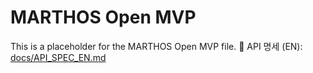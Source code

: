 # MARTHOS Open MVP
This is a placeholder for the MARTHOS Open MVP file.
📡 API 명세 (EN): [docs/API_SPEC_EN.md](./docs/API_SPEC_EN.md)
